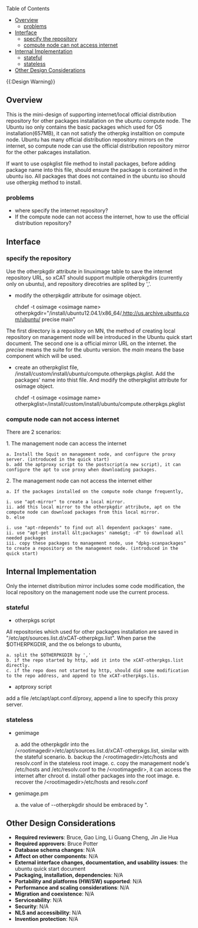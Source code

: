 <!-- START doctoc generated TOC please keep comment here to allow auto update -->
<!-- DON'T EDIT THIS SECTION, INSTEAD RE-RUN doctoc TO UPDATE -->
Table of Contents

- [Overview](#overview)
  - [problems](#problems)
- [Interface](#interface)
  - [specify the repository](#specify-the-repository)
  - [compute node can not access internet](#compute-node-can-not-access-internet)
- [Internal Implementation](#internal-implementation)
  - [stateful](#stateful)
  - [stateless](#stateless)
- [Other Design Considerations](#other-design-considerations)

<!-- END doctoc generated TOC please keep comment here to allow auto update -->

{{:Design Warning}} 


## Overview

This is the mini-design of supporting internet/local official distribution repository for other packages installation on the ubuntu compute node. The Ubuntu iso only contains the basic packages which used for OS installation(657MB), it can not satisfy the otherpkg installtion on compute node. Ubuntu has many official distribution repository mirrors on the internet, so compute node can use the official distribution repository mirror for the other pakcages installation. 

If want to use ospkglist file method to install packages, before adding package name into this file, should ensure the package is contained in the ubuntu iso. All packages that does not contained in the ubuntu iso should use otherpkg method to install. 

### problems

  * where specify the internet repository? 
  * If the compute node can not access the internet, how to use the official distribution repository? 

## Interface

### specify the repository

Use the otherpkgdir attribute in linuximage table to save the internet repository URL, so xCAT should support multiple otherpkgdirs (currently only on ubuntu), and repository direcotries are splited by ','. 

  * modify the otherpkgdir attribute for osimage object. 
    
    chdef -t osimage &lt;osimage name&gt; otherpkgdir="/install/ubuntu12.04.1/x86_64/,http://us.archive.ubuntu.com/ubuntu/ precise main"
    

The first directory is a repository on MN, the method of creating local repository on management node will be introduced in the Ubuntu quick start document. The second one is a official mirror URL on the internet. the _precise_ means the suite for the ubuntu version. the _main_ means the base component which will be used. 

  * create an otherpkglist file, /install/custom/install/ubuntu/compute.otherpkgs.pkglist. Add the packages' name into thist file. And modify the otherpkglist attribute for osimage object. 
    
    chdef -t osimage &lt;osimage name&gt; otherpkglist=/install/custom/install/ubuntu/compute.otherpkgs.pkglist
    

### compute node can not access internet

There are 2 scenarios: 

1\. The management node can access the internet 

    a. Install the Squit on management node, and configure the proxy server. (introduced in the quick start) 
    b. add the aptproxy script to the postscript(a new script), it can configure the apt to use proxy when downloading packages. 

2\. The management node can not access the internet either 

    a. If the packages installed on the compute node change frequently, 

    i. use "apt-mirror" to create a local mirror. 
    ii. add this local mirror to the otherpkgdir attribute, apt on the compute node can download packages from this local mirror. 
    b. else 

    i. use "apt-rdepends" to find out all dependent packages' name. 
    ii. use "apt-get install &lt;packages' name&gt; -d" to download all needed packages 
    iii. copy these packages to management node, use "dpkg-scanpackages" to create a repository on the management node. (introduced in the quick start) 

## Internal Implementation

Only the internet distribution mirror includes some code modification, the local repository on the management node use the current process. 

### stateful

  * otherpkgs script 

All repositories which used for other packages installation are saved in "/etc/apt/sources.list.d/xCAT-otherpkgs.list". When parse the $OTHERPKGDIR, and the os belongs to ubuntu, 

    a. split the $OTHERPKGDIR by ',' 
    b. if the repo started by http, add it into the xCAT-otherpkgs.list directly. 
    c. if the repo does not started by http, should did some modification to the repo address, and append to the xCAT-otherpkgs.lis. 

  * aptproxy script 

add a file /etc/apt/apt.conf.d/proxy, append a line to specify this proxy server. 

### stateless

  * genimage 

    a. add the otherpkgdir into the /&lt;rootimagedir&gt;/etc/apt/sources.list.d/xCAT-otherpkgs.list, similar with the stateful scenario. 
    b. backup the /&lt;rootimagedir&gt;/etc/hosts and resolv.conf in the stateless root image. 
    c. copy the management node's /etc/hosts and /etc/resolv.conf to the /&lt;rootimagedir&gt;, it can access the internet after chroot 
    d. install other packages into the root image. 
    e. recover the /&lt;rootimagedir&gt;/etc/hosts and resolv.conf 

  * genimage.pm 

    a. the value of --otherpkgdir should be embraced by ". 

## Other Design Considerations

  * **Required reviewers**: Bruce, Gao Ling, Li Guang Cheng, Jin Jie Hua 
  * **Required approvers**: Bruce Potter 
  * **Database schema changes**: N/A 
  * **Affect on other components**: N/A 
  * **External interface changes, documentation, and usability issues**: the ubuntu quick start document 
  * **Packaging, installation, dependencies**: N/A 
  * **Portability and platforms (HW/SW) supported**: N/A 
  * **Performance and scaling considerations**: N/A 
  * **Migration and coexistence**: N/A 
  * **Serviceability**: N/A 
  * **Security**: N/A 
  * **NLS and accessibility**: N/A 
  * **Invention protection**: N/A 
